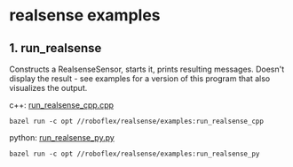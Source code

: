 # realsense examples


## 1. **run_realsense** 

Constructs a RealsenseSensor, starts it, prints resulting messages. Doesn't display the result - see examples for a version of this program that also visualizes the output.

c++: [run_realsense_cpp.cpp](run_realsense_cpp.cpp)
                
    bazel run -c opt //roboflex/realsense/examples:run_realsense_cpp

python: [run_realsense_py.py](run_realsense_py.py)

    bazel run -c opt //roboflex/realsense/examples:run_realsense_py
